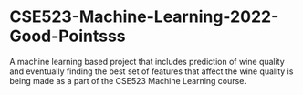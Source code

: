 # CSE523-Machine-Learning-2022-Good-Pointsss
A machine learning based project that includes prediction of wine quality and eventually finding the best set of features that affect the wine quality is being made as a part of the CSE523 Machine Learning course.
